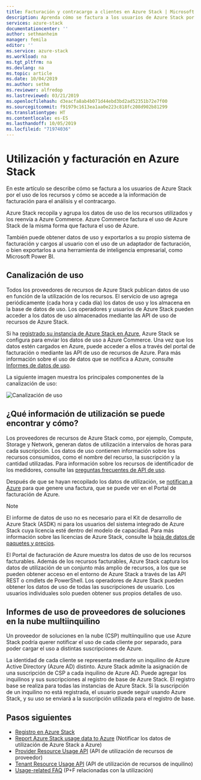 ```yaml
---
title: Facturación y contracargo a clientes en Azure Stack | Microsoft Docs
description: Aprenda cómo se factura a los usuarios de Azure Stack por el uso de los recursos y cómo se accede a la información de facturación para el análisis y el contracargo.
services: azure-stack
documentationcenter: ''
author: sethmanheim
manager: femila
editor: ''
ms.service: azure-stack
ms.workload: na
ms.tgt_pltfrm: na
ms.devlang: na
ms.topic: article
ms.date: 10/04/2019
ms.author: sethm
ms.reviewer: alfredop
ms.lastreviewed: 03/21/2019
ms.openlocfilehash: d3eacfa8ab4b071d44ebd3bd2ad52351b72e7f00
ms.sourcegitcommit: f91979c1613ea1aa0e223c818fc208d902b81299
ms.translationtype: HT
ms.contentlocale: es-ES
ms.lasthandoff: 10/05/2019
ms.locfileid: "71974036"
---
```

# <a name="usage-and-billing-in-azure-stack"></a>Utilización y facturación en Azure Stack

En este artículo se describe cómo se factura a los usuarios de Azure Stack por el uso de los recursos y cómo se accede a la información de facturación para el análisis y el contracargo.

Azure Stack recopila y agrupa los datos de uso de los recursos utilizados y los reenvía a Azure Commerce. Azure Commerce factura el uso de Azure Stack de la misma forma que factura el uso de Azure.

También puede obtener datos de uso y exportarlos a su propio sistema de facturación y cargos al usuario con el uso de un adaptador de facturación, o bien exportarlos a una herramienta de inteligencia empresarial, como Microsoft Power BI.

## <a name="usage-pipeline"></a>Canalización de uso

Todos los proveedores de recursos de Azure Stack publican datos de uso en función de la utilización de los recursos. El servicio de uso agrega periódicamente (cada hora y cada día) los datos de uso y los almacena en la base de datos de uso. Los operadores y usuarios de Azure Stack pueden acceder a los datos de uso almacenados mediante las API de uso de recursos de Azure Stack.

Si ha [registrado su instancia de Azure Stack en Azure](azure-stack-registration.md), Azure Stack se configura para enviar los datos de uso a Azure Commerce. Una vez que los datos estén cargados en Azure, puede acceder a ellos a través del portal de facturación o mediante las API de uso de recursos de Azure. Para más información sobre el uso de datos que se notifica a Azure, consulte [Informes de datos de uso](azure-stack-usage-reporting.md).  

La siguiente imagen muestra los principales componentes de la canalización de uso:

![Canalización de uso](media/azure-stack-billing-and-chargeback/usagepipeline.png)

## <a name="what-usage-information-can-i-find-and-how"></a>¿Qué información de utilización se puede encontrar y cómo?

Los proveedores de recursos de Azure Stack como, por ejemplo, Compute, Storage y Network, generan datos de utilización a intervalos de horas para cada suscripción. Los datos de uso contienen información sobre los recursos consumidos, como el nombre del recurso, la suscripción y la cantidad utilizadas. Para información sobre los recursos de identificador de los medidores, consulte las [preguntas frecuentes de API de uso](azure-stack-usage-related-faq.md).

Después de que se hayan recopilado los datos de utilización, se [notifican a Azure](azure-stack-usage-reporting.md) para que genere una factura, que se puede ver en el Portal de facturación de Azure.

> [!NOTE]  
> El informe de datos de uso no es necesario para el Kit de desarrollo de Azure Stack (ASDK) ni para los usuarios del sistema integrado de Azure Stack cuya licencia esté dentro del modelo de capacidad. Para más información sobre las licencias de Azure Stack, consulte la [hoja de datos de paquetes y precios](https://azure.microsoft.com/mediahandler/files/resourcefiles/5bc3f30c-cd57-4513-989e-056325eb95e1/Azure-Stack-packaging-and-pricing-datasheet.pdf).

El Portal de facturación de Azure muestra los datos de uso de los recursos facturables. Además de los recursos facturables, Azure Stack captura los datos de utilización de un conjunto más amplio de recursos, a los que se pueden obtener acceso en el entorno de Azure Stack a través de las API REST o cmdlets de PowerShell. Los operadores de Azure Stack pueden obtener los datos de uso de todas las suscripciones de usuario. Los usuarios individuales solo pueden obtener sus propios detalles de uso.

## <a name="usage-reporting-for-multi-tenant-cloud-solution-providers"></a>Informes de uso de proveedores de soluciones en la nube multiinquilino

Un proveedor de soluciones en la nube (CSP) multiinquilino que use Azure Stack podría querer notificar el uso de cada cliente por separado, para poder cargar el uso a distintas suscripciones de Azure.

La identidad de cada cliente se representa mediante un inquilino de Azure Active Directory (Azure AD) distinto. Azure Stack admite la asignación de una suscripción de CSP a cada inquilino de Azure AD. Puede agregar los inquilinos y sus suscripciones al registro de base de Azure Stack. El registro base se realiza para todas las instancias de Azure Stack. Si la suscripción de un inquilino no está registrada, el usuario puede seguir usando Azure Stack, y su uso se enviará a la suscripción utilizada para el registro de base.

## <a name="next-steps"></a>Pasos siguientes

- [Registro en Azure Stack](azure-stack-registration.md)
- [Report Azure Stack usage data to Azure](azure-stack-usage-reporting.md) (Notificar los datos de utilización de Azure Stack a Azure)
- [Provider Resource Usage API](azure-stack-provider-resource-api.md) (API de utilización de recursos de proveedor)
- [Tenant Resource Usage API](azure-stack-tenant-resource-usage-api.md) (API de utilización de recursos de inquilino)
- [Usage-related FAQ](azure-stack-usage-related-faq.md) (P+F relacionadas con la utilización)
